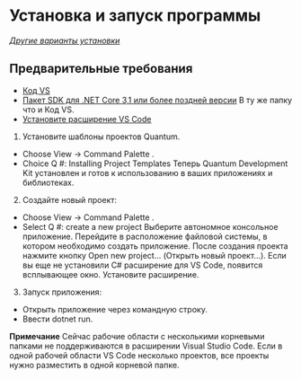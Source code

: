 # Установка и запуск программы
[*Другие варианты установки*](https://docs.microsoft.com/en-us/quantum/install-guide/)

## Предварительные требования
* [Код VS](https://code.visualstudio.com/download)
* [Пакет SDK для .NET Core 3,1 или более поздней версии](https://dotnet.microsoft.com/download) В ту же папку что и Код VS.
* [Установите расширение VS Code](https://marketplace.visualstudio.com/items?itemName=quantum.quantum-devkit-vscode)

1. Установите шаблоны проектов Quantum.
* Choose View -> Command Palette .
* Choice Q #: Installing Project Templates
Теперь Quantum Development Kit установлен и готов к использованию в ваших приложениях и библиотеках.
2. Создайте новый проект:
* Choose View -> Command Palette .
* Select Q #: create a new project
Выберите автономное консольное приложение.
Перейдите в расположение файловой системы, в котором необходимо создать приложение.
После создания проекта нажмите кнопку Open new project... (Открыть новый проект...).
Если вы еще не установили C# расширение для VS Code, появится всплывающее окно. Установите расширение.
3. Запуск приложения:
* Открыть приложение через командную строку.
* Ввести dotnet run.

**Примечание** 
Сейчас рабочие области с несколькими корневыми папками не поддерживаются в расширении Visual Studio Code. Если в одной рабочей области VS Code несколько проектов, все проекты нужно разместить в одной корневой папке.